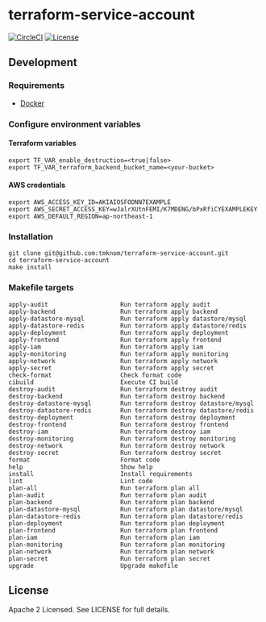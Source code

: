 # terraform-service-account

[![CircleCI](https://circleci.com/gh/tmknom/terraform-service-account.svg?style=svg)](https://circleci.com/gh/tmknom/terraform-service-account)
[![License](https://img.shields.io/github/license/tmknom/terraform-service-account.svg)](https://opensource.org/licenses/Apache-2.0)

## Development

### Requirements

- [Docker](https://www.docker.com/)

### Configure environment variables

#### Terraform variables

```shell
export TF_VAR_enable_destruction=<true|false>
export TF_VAR_terraform_backend_bucket_name=<your-bucket>
```

#### AWS credentials

```shell
export AWS_ACCESS_KEY_ID=AKIAIOSFODNN7EXAMPLE
export AWS_SECRET_ACCESS_KEY=wJalrXUtnFEMI/K7MDENG/bPxRfiCYEXAMPLEKEY
export AWS_DEFAULT_REGION=ap-northeast-1
```

### Installation

```shell
git clone git@github.com:tmknom/terraform-service-account.git
cd terraform-service-account
make install
```

### Makefile targets

```text
apply-audit                    Run terraform apply audit
apply-backend                  Run terraform apply backend
apply-datastore-mysql          Run terraform apply datastore/mysql
apply-datastore-redis          Run terraform apply datastore/redis
apply-deployment               Run terraform apply deployment
apply-frontend                 Run terraform apply frontend
apply-iam                      Run terraform apply iam
apply-monitoring               Run terraform apply monitoring
apply-network                  Run terraform apply network
apply-secret                   Run terraform apply secret
check-format                   Check format code
cibuild                        Execute CI build
destroy-audit                  Run terraform destroy audit
destroy-backend                Run terraform destroy backend
destroy-datastore-mysql        Run terraform destroy datastore/mysql
destroy-datastore-redis        Run terraform destroy datastore/redis
destroy-deployment             Run terraform destroy deployment
destroy-frontend               Run terraform destroy frontend
destroy-iam                    Run terraform destroy iam
destroy-monitoring             Run terraform destroy monitoring
destroy-network                Run terraform destroy network
destroy-secret                 Run terraform destroy secret
format                         Format code
help                           Show help
install                        Install requirements
lint                           Lint code
plan-all                       Run terraform plan all
plan-audit                     Run terraform plan audit
plan-backend                   Run terraform plan backend
plan-datastore-mysql           Run terraform plan datastore/mysql
plan-datastore-redis           Run terraform plan datastore/redis
plan-deployment                Run terraform plan deployment
plan-frontend                  Run terraform plan frontend
plan-iam                       Run terraform plan iam
plan-monitoring                Run terraform plan monitoring
plan-network                   Run terraform plan network
plan-secret                    Run terraform plan secret
upgrade                        Upgrade makefile
```

## License

Apache 2 Licensed. See LICENSE for full details.
